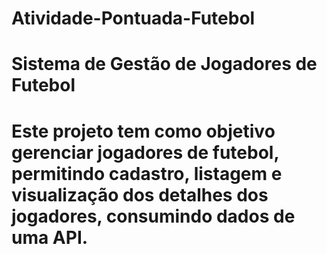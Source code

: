 # Atividade-Pontuada-Futebol
# Sistema de Gestão de Jogadores de Futebol
# Este projeto tem como objetivo gerenciar jogadores de futebol, permitindo cadastro, listagem e visualização dos detalhes dos jogadores, consumindo dados de uma API.
